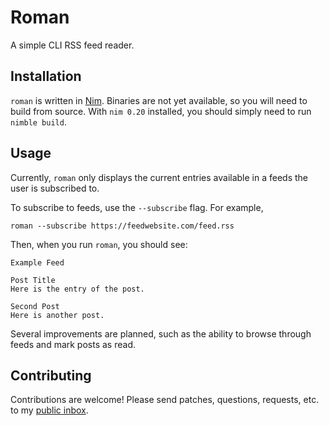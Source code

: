 # Roman

A simple CLI RSS feed reader.

## Installation

`roman` is written in [Nim](https://nim-lang.org). Binaries are not yet available, so you will need to build from source. With `nim 0.20` installed, you should simply need to run `nimble build`. 

## Usage

Currently, `roman` only displays the current entries available in a feeds the user is subscribed to.

To subscribe to feeds, use the `--subscribe` flag. For example, 

```
roman --subscribe https://feedwebsite.com/feed.rss
```

Then, when you run `roman`, you should see: 

```
Example Feed

Post Title
Here is the entry of the post. 

Second Post
Here is another post.
```

Several improvements are planned, such as the ability to browse through feeds and mark posts as read.

## Contributing

Contributions are welcome! Please send patches, questions, requests, etc. to my [public inbox](mailto:~reesmichael1/public-inbox@lists.sr.ht).
